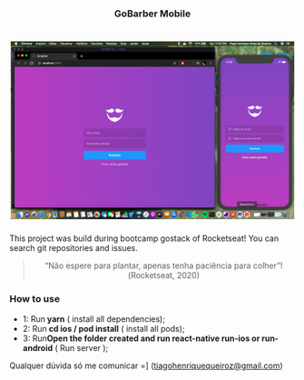 <h3 align="center">
  GoBarber Mobile
</h3>

<h1 align="center">
  <img alt="React Project" title="React Project" src="./src/assets/readme.png" width="500px" />
</h1>


<p>This project was build during bootcamp gostack of Rocketseat! You can search git repositories and issues. </p>

<blockquote align="center">“Não espere para plantar, apenas tenha paciência para colher”!(Rocketseat, 2020)</blockquote>

### **How to use**

- 1: Run<strong> yarn</strong> ( install all dependencies);
- 2: Run<strong> cd ios / pod install</strong> ( install all pods);
- 3: Run<strong>Open the folder created and run react-native run-ios or run-android</strong> ( Run server );


Qualquer dúvida só me comunicar =] (tiagohenriquequeiroz@gmail.com)

